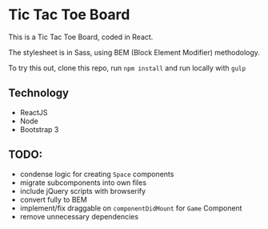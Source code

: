 # Tic Tac Toe Board
This is a Tic Tac Toe Board, coded in React.

The stylesheet is in Sass, using BEM (Block Element Modifier) methodology.

To try this out, clone this repo, run `npm install` and run locally with `gulp`

## Technology
* ReactJS
* Node
* Bootstrap 3

## TODO:
* condense logic for creating `Space` components
* migrate subcomponents into own files
* include jQuery scripts with browserify
* convert fully to BEM
* implement/fix draggable on `componentDidMount` for `Game` Component
* remove unnecessary dependencies
